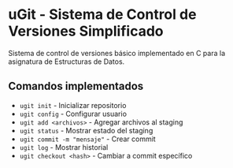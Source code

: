 # uGit - Sistema de Control de Versiones Simplificado

Sistema de control de versiones básico implementado en C para la asignatura de Estructuras de Datos.

## Comandos implementados

- `ugit init` - Inicializar repositorio
- `ugit config` - Configurar usuario
- `ugit add <archivos>` - Agregar archivos al staging
- `ugit status` - Mostrar estado del staging
- `ugit commit -m "mensaje"` - Crear commit
- `ugit log` - Mostrar historial
- `ugit checkout <hash>` - Cambiar a commit específico


